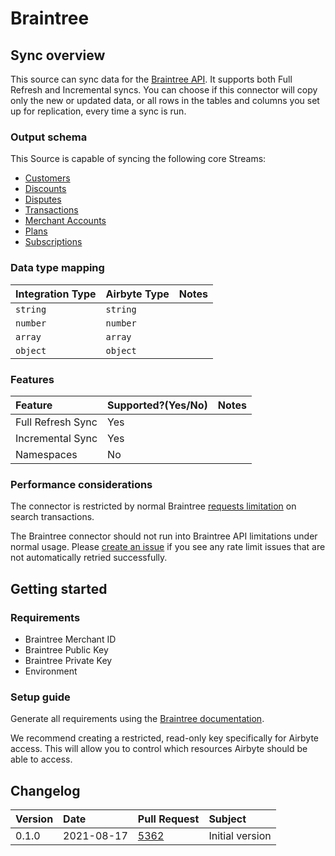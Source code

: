 # Braintree

## Sync overview

This source can sync data for the [Braintree API](https://developers.braintreepayments.com/start/overview). It supports both Full Refresh and Incremental syncs. You can choose if this connector will copy only the new or updated data, or all rows in the tables and columns you set up for replication, every time a sync is run.

### Output schema

This Source is capable of syncing the following core Streams:

* [Customers](https://developer.paypal.com/braintree/docs/reference/request/customer/search)
* [Discounts](https://developer.paypal.com/braintree/docs/reference/response/discount)
* [Disputes](https://developer.paypal.com/braintree/docs/reference/request/dispute/search)
* [Transactions](https://developers.braintreepayments.com/reference/response/transaction/python)
* [Merchant Accounts](https://developer.paypal.com/braintree/docs/reference/response/merchant-account)
* [Plans](https://developer.paypal.com/braintree/docs/reference/response/plan)
* [Subscriptions](https://developer.paypal.com/braintree/docs/reference/response/subscription)

### Data type mapping

| Integration Type | Airbyte Type | Notes |
| :--- | :--- | :--- |
| `string` | `string` |  |
| `number` | `number` |  |
| `array` | `array` |  |
| `object` | `object` |  |

### Features

| Feature | Supported?\(Yes/No\) | Notes |
| :--- | :--- | :--- |
| Full Refresh Sync | Yes |  |
| Incremental Sync | Yes |  |
| Namespaces | No |  |

### Performance considerations

The connector is restricted by normal Braintree [requests limitation](https://developers.braintreepayments.com/reference/general/searching/search-results/python#search-limit) on search transactions.

The Braintree connector should not run into Braintree API limitations under normal usage. Please [create an issue](https://github.com/airbytehq/airbyte/issues) if you see any rate limit issues that are not automatically retried successfully.

## Getting started

### Requirements

* Braintree Merchant ID 
* Braintree Public Key 
* Braintree Private Key 
* Environment 

### Setup guide

Generate all requirements using the [Braintree documentation](https://articles.braintreepayments.com/control-panel/important-gateway-credentials).

We recommend creating a restricted, read-only key specifically for Airbyte access. This will allow you to control which resources Airbyte should be able to access.

## Changelog

| Version | Date       | Pull Request | Subject |
| :------ | :--------  | :-----       | :------ |
| 0.1.0   | 2021-08-17 | [5362](https://github.com/airbytehq/airbyte/pull/5362) | Initial version |
